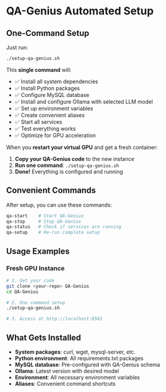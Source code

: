 # QA-Genius Automated Setup

## **One-Command Setup**

Just run:

```bash
./setup-qa-genius.sh
```

This **single command** will:
- ✅ Install all system dependencies
- ✅ Install Python packages  
- ✅ Configure MySQL database
- ✅ Install and configure Ollama with selected LLM model
- ✅ Set up environment variables
- ✅ Create convenient aliases
- ✅ Start all services
- ✅ Test everything works
- ✅ Optimize for GPU acceleration

When you **restart your virtual GPU** and get a fresh container:

1. **Copy your QA-Genius code** to the new instance
2. **Run one command**: `./setup-qa-genius.sh` 
3. **Done!** Everything is configured and running

## **Convenient Commands**

After setup, you can use these commands:

```bash
qa-start    # Start QA-Genius
qa-stop     # Stop QA-Genius
qa-status   # Check if services are running
qa-setup    # Re-run complete setup
```

## **Usage Examples**

### Fresh GPU Instance
```bash
# 1. Get your code
git clone <your-repo> QA-Genius
cd QA-Genius

# 2. One command setup  
./setup-qa-genius.sh

# 3. Access at http://localhost:8501
```
## **What Gets Installed**

- **System packages**: curl, wget, mysql-server, etc.
- **Python environment**: All requirements.txt packages
- **MySQL database**: Pre-configured with QA-Genius schema
- **Ollama**: Latest version with desired model
- **Environment**: All necessary environment variables
- **Aliases**: Convenient command shortcuts
